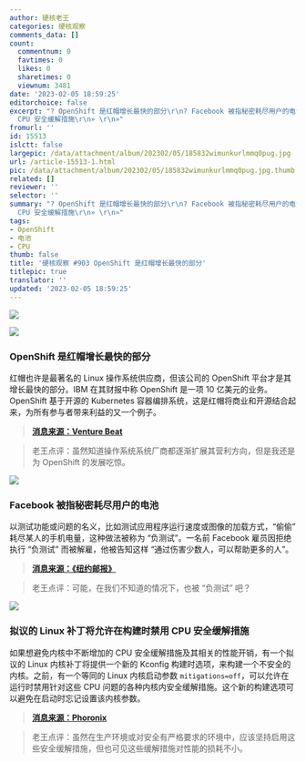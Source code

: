 ```yaml
---
author: 硬核老王
categories: 硬核观察
comments_data: []
count:
  commentnum: 0
  favtimes: 0
  likes: 0
  sharetimes: 0
  viewnum: 3481
date: '2023-02-05 18:59:25'
editorchoice: false
excerpt: "? OpenShift 是红帽增长最快的部分\r\n? Facebook 被指秘密耗尽用户的电池\r\n? 拟议的 Linux 补丁将允许在构建时禁用
  CPU 安全缓解措施\r\n» \r\n»"
fromurl: ''
id: 15513
islctt: false
largepic: /data/attachment/album/202302/05/185832wimunkurlmmq0pug.jpg
url: /article-15513-1.html
pic: /data/attachment/album/202302/05/185832wimunkurlmmq0pug.jpg.thumb.jpg
related: []
reviewer: ''
selector: ''
summary: "? OpenShift 是红帽增长最快的部分\r\n? Facebook 被指秘密耗尽用户的电池\r\n? 拟议的 Linux 补丁将允许在构建时禁用
  CPU 安全缓解措施\r\n» \r\n»"
tags:
- OpenShift
- 电池
- CPU
thumb: false
title: '硬核观察 #903 OpenShift 是红帽增长最快的部分'
titlepic: true
translator: ''
updated: '2023-02-05 18:59:25'
---
```


![](/data/attachment/album/202302/05/185832wimunkurlmmq0pug.jpg)


![](/data/attachment/album/202302/05/185844rz74yft77e9fa6yb.jpg)


### OpenShift 是红帽增长最快的部分


红帽也许是最著名的 Linux 操作系统供应商，但该公司的 OpenShift 平台才是其增长最快的部分。IBM 在其财报中称 OpenShift 是一项 10 亿美元的业务。OpenShift 基于开源的 Kubernetes 容器编排系统，这是红帽将商业和开源结合起来，为所有参与者带来利益的又一个例子。



> 
> **[消息来源：Venture Beat](https://venturebeat.com/data-infrastructure/red-hat-gives-an-arm-up-to-openshift-kubernetes-operations/)**
> 
> 
> 



> 
> 老王点评：虽然知道操作系统系统厂商都逐渐扩展其营利方向，但是我还是为 OpenShift 的发展吃惊。
> 
> 
> 


![](/data/attachment/album/202302/05/185854n4oor8uooiunzewj.jpg)


### Facebook 被指秘密耗尽用户的电池


以测试功能或问题的名义，比如测试应用程序运行速度或图像的加载方式，“偷偷” 耗尽某人的手机电量，这种做法被称为 “负测试”。一名前 Facebook 雇员因拒绝执行 “负测试” 而被解雇，他被告知这样 “通过伤害少数人，可以帮助更多的人”。



> 
> **[消息来源：《纽约邮报》](https://nypost.com/2023/01/28/facebook-fires-worker-who-refused-to-do-negative-testing-awsuit/)**
> 
> 
> 



> 
> 老王点评：可能，在我们不知道的情况下，也被 “负测试” 吧？
> 
> 
> 


![](/data/attachment/album/202302/05/185904z7qp637opppp4p83.jpg)


### 拟议的 Linux 补丁将允许在构建时禁用 CPU 安全缓解措施


如果想避免内核中不断增加的 CPU 安全缓解措施及其相关的性能开销，有一个拟议的 Linux 内核补丁将提供一个新的 Kconfig 构建时选项，来构建一个不安全的内核。之前，有一个等同的 Linux 内核启动参数 `mitigations=off`，可以允许在运行时禁用针对这些 CPU 问题的各种内核内安全缓解措施。这个新的构建选项可以避免在启动时忘记设置该内核参数。



> 
> **[消息来源：Phoronix](https://www.phoronix.com/news/Linux-Default-Mitigations-Off)**
> 
> 
> 



> 
> 老王点评：虽然在生产环境或对安全有严格要求的环境中，应该坚持启用这些安全缓解措施，但也可见这些缓解措施对性能的损耗不小。
> 
> 
>
